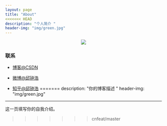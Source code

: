 ```yaml
---
layout: page
title: "About"
<<<<<<< HEAD
description: "个人简介 "
header-img: "img/green.jpg"
---
```



<center>
    <p><img src="http://7xlfkx.com1.z0.glb.clouddn.com/white2.jpg" align="center"></p>
</center>



### 联系

- [博客@CSDN](http://blog.csdn.net/vip9504)

- [微博@邱钟浩](http://weibo.com/que123567)

- [知乎@邱钟浩](https://www.zhihu.com/people/qiuzhonghao)
=======
description: "你的博客描述 " 
header-img: "img/green.jpg"
---

这一页填写你的自我介绍。





>>>>>>> cnfeat/master

